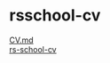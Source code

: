# rsschool-cv
[CV.md](https://github.com/Zuxriddin-mat/rsschool-cv/blob/gh-pages/cv.md)
<br>
[rs-school-cv](https://github.com/Zuxriddin-mat/rsschool-cv/)

